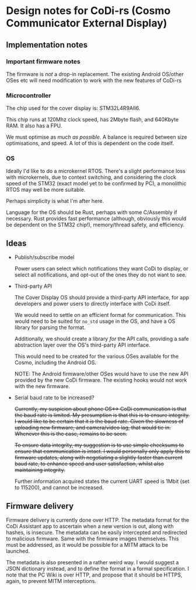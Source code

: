 Design notes for CoDi-rs (Cosmo Communicator External Display)
==============================================================

## Implementation notes

### Important firmware notes

The firmware is _not_ a drop-in replacement. The existing Android
OS/other OSes etc will need modification to work with the new features
of CoDi-rs

### Microcontroller

The chip used for the cover display is: STM32L4R9AII6.

This chip runs at 120Mhz clock speed, has 2Mbyte flash, and 640Kbyte
RAM. It also has a FPU.

We must optimise as _much as possible_. A balance is required between
size optimisations, and speed. A lot of this is dependent on the code
itself.

### OS

Ideally I'd like to do a microkernel RTOS. There's a slight
performance loss with microkernels, due to context switching, and
considering the clock speed of the STM32 (exact model yet to be
confirmed by PC), a monolithic RTOS may well be more suitable.

Perhaps simplicity is what I'm after here.

Language for the OS should be Rust, perhaps with some C/Assembly if
necessary. Rust provides fast performance (although, obviously this
would be dependent on the STM32 chip!), memory/thread safety, and
efficiency.

## Ideas

- Publish/subscribe model

    Power users can select which notifications they want CoDi to
    display, or select all notifications, and opt-out of the ones they
    do not want to see.

- Third-party API

    The Cover Display OS should provide a third-party API interface,
    for app developers and power users to directly interface with CoDi
    itself.

    We would need to settle on an efficient format for
    communication. This would need to be suited for `no_std` usage in
    the OS, and have a OS library for parsing the format.

    Additionally, we should create a library _for_ the API calls,
    providing a safe abstraction layer over the OS's third-party API
    interface.

    This would need to be created for the various OSes available for
    the Cosmo, including the Android OS.

    NOTE: The Android firmware/other OSes would have to use the new
    API provided by the new CoDi firmware. The existing hooks would
    not work with the new firmware.

- Serial baud rate to be increased?

    ~~Currently, my suspicion about phone OS<-> CoDi communication is
    that the baud rate is limited. My presumption is that this is to
    ensure integrity. I would like to be certain that it _is_ the baud
    rate. Given the slowness of uploading new firmware, and
    camera/video lag, that would tie in. Whenever this is the case,
    remains to be seen.~~

    ~~To ensure data integrity, my suggestion is to use simple checksums
    to ensure that communication is intact. I would personally only
    apply this to firmware updates, along with negotiating a slightly
    faster than current baud rate, to enhance speed and user
    satisfaction, whilst also maintaining integrity.~~

    Further information acquired states the current UART speed is
    1Mbit (set to 115200), and cannot be increased.


## Firmware delivery

Firmware delivery is currently done over HTTP. The metadata format for
the CoDi Assistant app to ascertain when a new version is out, along
with hashes, is insecure. The metadata can be easily intercepted and
redirected to malicious firmware. Same with the firmware images
themselves. This must be addressed, as it would be possible for a MITM
attack to be launched.

The metadata is also presented in a rather weird way. I would suggest
a JSON dictionary instead, and to define the format in a formal
specification. I note that the PC Wiki is over HTTP, and propose that
it should be HTTPS, again, to prevent MITM interceptions.
